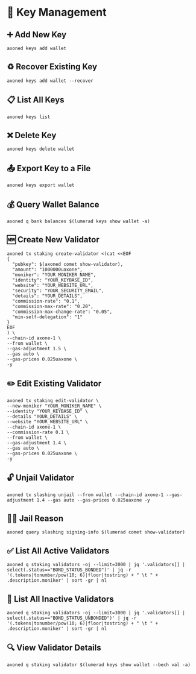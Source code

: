 # 🔑 Key Management

## ➕ Add New Key
```
axoned keys add wallet
```
## ♻️ Recover Existing Key
```
axoned keys add wallet --recover
```
## 📋 List All Keys
```
axoned keys list
```
## ❌ Delete Key
```
axoned keys delete wallet
```
## 📤 Export Key to a File
```
axoned keys export wallet
```
## 💰 Query Wallet Balance
```
axoned q bank balances $(lumerad keys show wallet -a)
```
## 🆕 Create New Validator
```
axoned tx staking create-validator <(cat <<EOF
{
  "pubkey": $(axoned comet show-validator),
  "amount": "1000000uaxone",
  "moniker": "YOUR_MONIKER_NAME",
  "identity": "YOUR_KEYBASE_ID",
  "website": "YOUR_WEBSITE_URL",
  "security": "YOUR_SECURITY_EMAIL",
  "details": "YOUR_DETAILS",
  "commission-rate": "0.1",
  "commission-max-rate": "0.20",
  "commission-max-change-rate": "0.05",
  "min-self-delegation": "1"
}
EOF
) \
--chain-id axone-1 \
--from wallet \
--gas-adjustment 1.5 \
--gas auto \
--gas-prices 0.025uaxone \
-y
```
## ✏️ Edit Existing Validator
```
axoned tx staking edit-validator \
--new-moniker "YOUR_MONIKER_NAME" \
--identity "YOUR_KEYBASE_ID" \
--details "YOUR_DETAILS" \
--website "YOUR_WEBSITE_URL" \
--chain-id axone-1 \
--commission-rate 0.1 \
--from wallet \
--gas-adjustment 1.4 \
--gas auto \
--gas-prices 0.025uaxone \
-y
```
## 🔓 Unjail Validator
```
axoned tx slashing unjail --from wallet --chain-id axone-1 --gas-adjustment 1.4 --gas auto --gas-prices 0.025uaxone -y
```
## 🕵️‍♂️ Jail Reason
```
axoned query slashing signing-info $(lumerad comet show-validator)
```
## ✅ List All Active Validators
```
axoned q staking validators -oj --limit=3000 | jq '.validators[] | select(.status=="BOND_STATUS_BONDED")' | jq -r '(.tokens|tonumber/pow(10; 6)|floor|tostring) + " \t " + .description.moniker' | sort -gr | nl
```
## 🚫 List All Inactive Validators
```
axoned q staking validators -oj --limit=3000 | jq '.validators[] | select(.status=="BOND_STATUS_UNBONDED")' | jq -r '(.tokens|tonumber/pow(10; 6)|floor|tostring) + " \t " + .description.moniker' | sort -gr | nl
```
## 🔍 View Validator Details
```
axoned q staking validator $(lumerad keys show wallet --bech val -a)
```
